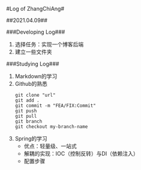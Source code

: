 #Log of ZhangChiAng#

##2021.04.09##

###Developing Log###
1. 选择任务：实现一个博客后端
2. 建立一些文件夹

###Studying Log###
1. Markdown的学习
2. Github的熟悉
	```
	git clone "url"
	git add .
	git commit -m "FEA/FIX:Commit"
	git push
	git pull
	git branch
	git checkout my-branch-name
	```
3. Spring的学习
	* 优点：轻量级、一站式
	* 解耦的实现：IOC（控制反转）与DI（依赖注入）
	* 配置步骤